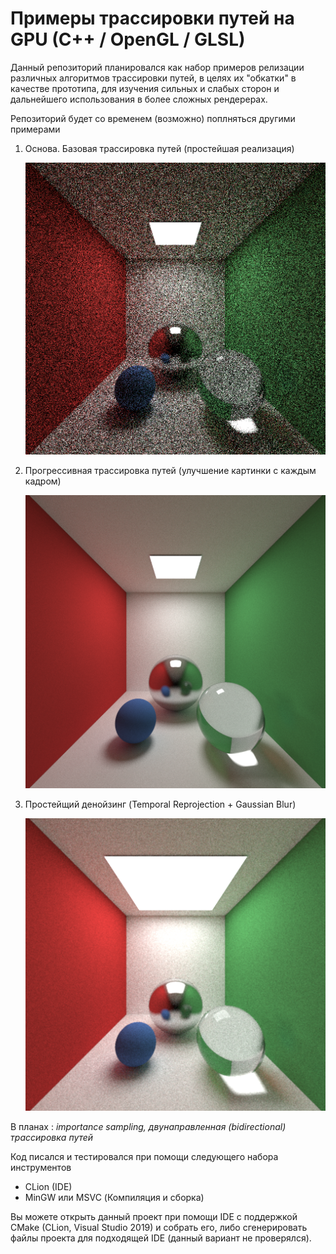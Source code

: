 # Примеры трассировки путей на GPU (C++ / OpenGL / GLSL)
Данный репозиторий планировался как набор примеров релизации различных алгоритмов трассировки путей, в целях их "обкатки" в качестве прототипа, для изучения сильных и слабых сторон и дальнейшего использования в более сложных рендерерах.

Репозиторий будет со временем (возможно) поплняться другими примерами

1) Основа. Базовая трассировка путей (простейшая реализация)

   ![изображение](README_files/basic.png)
   
2) Прогрессивная трассировка путей (улучшение картинки с каждым кадром)

   ![изображение](README_files/progressive.png)

3) Простейщий денойзинг (Temporal Reprojection + Gaussian Blur)

   ![изображение](README_files/temporal.png)

В планах : _importance sampling, двунаправленная (bidirectional) трассировка путей_

Код писался и тестировался при помощи следующего набора инструментов
 - CLion (IDE)
 - MinGW или MSVC (Компиляция и сборка)

Вы можете открыть данный проект при помощи IDE с поддержкой CMake (CLion, Visual Studio 2019) и собрать его, 
либо сгенерировать файлы проекта для подходящей IDE (данный вариант не проверялся).





